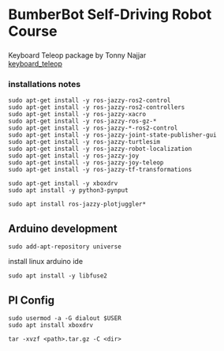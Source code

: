 # BumberBot Self-Driving Robot Course
###
Keyboard Teleop package by Tonny Najjar  
[keyboard_teleop](https://github.com/tonynajjar/keyboard_teleop)

### installations notes
```
sudo apt-get install -y ros-jazzy-ros2-control
sudo apt-get install -y ros-jazzy-ros2-controllers
sudo apt-get install -y ros-jazzy-xacro
sudo apt-get install -y ros-jazzy-ros-gz-*
sudo apt-get install -y ros-jazzy-*-ros2-control
sudo apt-get install -y ros-jazzy-joint-state-publisher-gui
sudo apt-get install -y ros-jazzy-turtlesim
sudo apt-get install -y ros-jazzy-robot-localization
sudo apt-get install -y ros-jazzy-joy
sudo apt-get install -y ros-jazzy-joy-teleop
sudo apt-get install -y ros-jazzy-tf-transformations
```
```
sudo apt-get install -y xboxdrv
sudo apt install -y python3-pynput
```
```
sudo apt install ros-jazzy-plotjuggler*
```
## Arduino development
```
sudo add-apt-repository universe
```
install linux arduino ide
```
sudo apt install -y libfuse2
```
## PI Config
```
sudo usermod -a -G dialout $USER
sudo apt install xboxdrv

tar -xvzf <path>.tar.gz -C <dir>
```